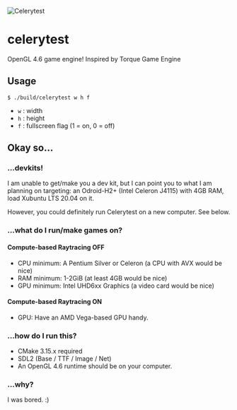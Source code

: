 ![Celerytest](https://raw.githubusercontent.com/Chlorophytus/celerytest/master/lib/CelerytestPromo.png)

# celerytest
OpenGL 4.6 game engine! Inspired by Torque Game Engine 

## Usage
```
$ ./build/celerytest w h f
```
- `w` : width
- `h` : height
- `f` : fullscreen flag (1 = on, 0 = off)

## Okay so...
### ...devkits!
I am unable to get/make you a dev kit, but I can point you to what I am planning on targeting: an Odroid-H2+ (Intel Celeron J4115) with 4GB RAM, load Xubuntu LTS 20.04 on it.

However, you could definitely run Celerytest on a new computer. See below.

### ...what do I run/make games on?
#### Compute-based Raytracing OFF
- CPU minimum: A Pentium Silver or Celeron (a CPU with AVX would be nice)
- RAM minimum: 1-2GiB (at least 4GB would be nice)
- GPU minimum: Intel UHD6xx Graphics (a video card would be nice)
#### Compute-based Raytracing ON
- GPU: Have an AMD Vega-based GPU handy.
### ...how do I run this?
- CMake 3.15.x required
- SDL2 (Base / TTF / Image / Net)
- An OpenGL 4.6 runtime should be on your computer.

### ...why?
I was bored. :)
